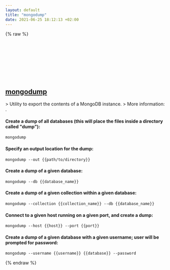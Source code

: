 ```yaml
---
layout: default
title: "mongodump"
date: 2021-06-25 18:12:13 +02:00
---
```

{% raw %}
<h2 id="mongodump">
  <a href="/en/common/mongodump.html">mongodump</a> <a href="#mongodump"><svg class="icon">
    <use href="/assets/images/unicode_sprite.svg#link" />
  </svg></a>
</h2>
> Utility to export the contents of a MongoDB instance.
> More information: <https://docs.mongodb.com/database-tools/mongodump/>.

#### Create a dump of all databases (this will place the files inside a directory called "dump"):
```shell
mongodump
```
#### Specify an output location for the dump:
```shell
mongodump --out {{path/to/directory}}
```
#### Create a dump of a given database:
```shell
mongodump --db {{database_name}}
```
#### Create a dump of a given collection within a given database:
```shell
mongodump --collection {{collection_name}} --db {{database_name}}
```
#### Connect to a given host running on a given port, and create a dump:
```shell
mongodump --host {{host}} --port {{port}}
```
#### Create a dump of a given database with a given username; user will be prompted for password:
```shell
mongodump --username {{username}} {{database}} --password
```
{% endraw %}